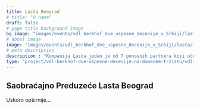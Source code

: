 ```yaml
---
title: Lasta Beograd
# title: "O nama"
draft: false
# page title background image
bg_image: "images/events/vdl_berkhof_dve_uspesne_decenije_u_Srbiji/lasta/lasta-background.jpg"
# about image
image: "images/events/vdl_berkhof_dve_uspesne_decenije_u_Srbiji/lasta/img1-uskoro.jpg"
# meta description
description : "Kompanija Lasta jedan je od 7 ponosnih partnera koji učestvuju u projektu VDL Berkhof: Dve uspešne decenije na domaćem tržištu, u realizaciji Balkan Transporta u saradnji sa VDL Bus & Coach Serbia."
type: "project/vdl-berkhof-dve-uspesne-decenije-na-domacem-trzistu/vdl-lasta"
---
```


## Saobraćajno Preduzeće Lasta Beograd

Uskoro opširnije...
